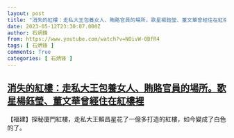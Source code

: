 ```yaml
---
layout: post
title: "消失的紅樓：走私大王包養女人、賄賂官員的場所。歌星楊鈺瑩、董文華曾經住在紅樓裡"
date: 2023-05-12T23:30:07.000Z
author: 石炳鋒
from: https://www.youtube.com/watch?v=NOivW-0BfR4
tags: [ 石炳锋 ]
comments: True
categories: [ 石炳锋 ]
---
```

<!--1683934207000-->
[消失的紅樓：走私大王包養女人、賄賂官員的場所。歌星楊鈺瑩、董文華曾經住在紅樓裡](https://www.youtube.com/watch?v=NOivW-0BfR4)
------

<div>
【福建】探秘廈門紅樓，走私大王賴昌星花了一億多打造的紅樓，如今變成了白色的了。
</div>
